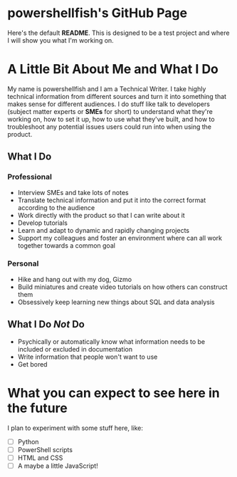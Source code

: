 # powershellfish's GitHub Page

Here's the default **README**. This is designed to be a test project and where I will show you what I'm working on.

# A Little Bit About Me and What I Do

My name is powershellfish and I am a Technical Writer. I take highly technical information from different sources and turn it into something that makes sense for different audiences. I do stuff like talk to developers (subject matter experts or **SMEs** for short) to understand what they're working on, how to set it up, how to use what they've built, and how to troubleshoot any potential issues users could run into when using the product. 

## What I Do

### Professional
* Interview SMEs and take lots of notes 
* Translate technical information and put it into the correct format according to the audience
* Work directly with the product so that I can write about it
* Develop tutorials
* Learn and adapt to dynamic and rapidly changing projects
* Support my colleagues and foster an environment where can all work together towards a common goal

### Personal
* Hike and hang out with my dog, Gizmo
* Build miniatures and create video tutorials on how others can construct them
* Obsessively keep learning new things about SQL and data analysis

## What I Do *Not* Do

* Psychically or automatically know what information needs to be included or excluded in documentation
* Write information that people won't want to use
* Get bored

# What you can expect to see here in the future

I plan to experiment with some stuff here, like:
- [ ] Python
- [ ] PowerShell scripts
- [ ] HTML and CSS
- [ ] A maybe a little JavaScript!

